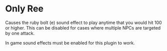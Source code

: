 # Only Ree

Causes the ruby bolt (e) sound effect to play anytime that you would hit 100 or higher. This can be disabled for cases
where multiple NPCs are targeted by one attack.

In game sound effects must be enabled for this plugin to work.